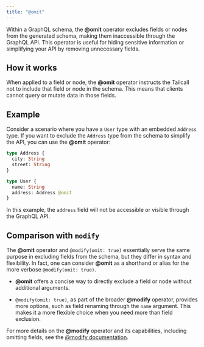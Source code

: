 ```yaml
---
title: "@omit"
---
```


Within a GraphQL schema, the **@omit** operator excludes fields or nodes from the generated schema, making them inaccessible through the GraphQL API. This operator is useful for hiding sensitive information or simplifying your API by removing unnecessary fields.

## How it works

When applied to a field or node, the **@omit** operator instructs the Tailcall not to include that field or node in the schema. This means that clients cannot query or mutate data in those fields.

## Example

Consider a scenario where you have a `User` type with an embedded `Address` type. If you want to exclude the `Address` type from the schema to simplify the API, you can use the **@omit** operator:

```graphql showLineNumbers
type Address {
  city: String
  street: String
}

type User {
  name: String
  address: Address @omit
}
```

In this example, the `address` field will not be accessible or visible through the GraphQL API.

## Comparison with `modify`

The **@omit** operator and `@modify(omit: true)` essentially serve the same purpose in excluding fields from the schema, but they differ in syntax and flexibility. In fact, one can consider **@omit** as a shorthand or alias for the more verbose `@modify(omit: true)`.

- **@omit** offers a concise way to directly exclude a field or node without additional arguments.

- `@modify(omit: true)`, as part of the broader **@modify** operator, provides more options, such as field renaming through the `name` argument. This makes it a more flexible choice when you need more than field exclusion.

For more details on the **@modify** operator and its capabilities, including omitting fields, see the [@modify documentation](/docs/directives/modify#omit).
